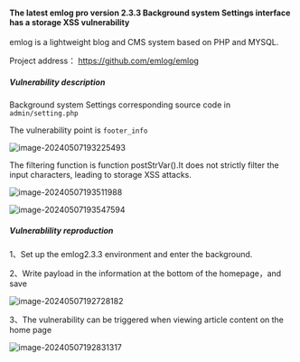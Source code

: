 ﻿#### The latest emlog pro version 2.3.3 Background system Settings interface has a storage XSS vulnerability

emlog is a lightweight blog and CMS system based on PHP and MYSQL.

Project address： https://github.com/emlog/emlog



##### Vulnerability description

Background system Settings corresponding source code in `admin/setting.php`

The vulnerability point is `footer_info`

![image-20240507193225493](https://img2023.cnblogs.com/blog/1964477/202405/1964477-20240507193655250-918991323.png)



The filtering function is function postStrVar().It does not strictly filter the input characters, leading to storage XSS attacks.

![image-20240507193511988](https://img2023.cnblogs.com/blog/1964477/202405/1964477-20240507193654808-1044663394.png)

![image-20240507193547594](https://img2023.cnblogs.com/blog/1964477/202405/1964477-20240507193654357-1351416600.png)





##### Vulnerablility reproduction

1、Set up the emlog2.3.3 environment and enter the background.

2、Write payload in the information at the bottom of the homepage，and save

![image-20240507192728182](https://img2023.cnblogs.com/blog/1964477/202405/1964477-20240507193653924-845545507.png)



3、The vulnerability can be triggered when viewing article content on the home page

![image-20240507192831317](https://img2023.cnblogs.com/blog/1964477/202405/1964477-20240507193653324-676340959.png)